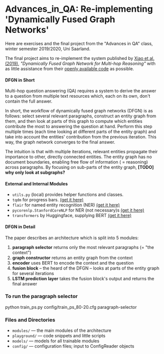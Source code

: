# Advances_in_QA: Re-implementing 'Dynamically Fused Graph Networks'

Here are exercises and the final project from the "Advances in QA" class, winter semester 2019/2020, Uni Saarland. 

The final project aims to re-implement the system published by [Xiao et al. (2019)](https://arxiv.org/pdf/1905.06933.pdf "pdf on arxiv.org"), *"Dynamically Fused Graph Network for Multi-hop Reasoning"* with as little assistance from their [openly available code](https://github.com/woshiyyya/DFGN-pytorch "Github repository") as possible.

#### DFGN in Short
Multi-hop question answering (QA) requires a system to derive the answer to a question from multiple text resources which, each on its own, don't contain the full answer.

In short, the workflow of dynamically fused graph networks (DFGN) is as follows: select several relevant paragraphs, construct an entity graph from them, and then look at parts of this graph to compute which entities contribute the most to answering the question at hand. Perform this step multiple times (each time looking at different parts of the entity graph) and take into account the entities' contribution from the previous iteration. This way, the graph network converges to the final answer.

The intuition is that with multiple iterations, relevant entities propagate their importance to other, directly connected entities. The entity graph has no document boundaries, enabling free flow of information ( = reasoning) across paragraphs. By focusing on sub-parts of the entity graph, **[TODO] why only look at subgraphs?** 


#### External and Internal Modules
- `utils.py` (local) provides helper functions and classes.
- `tqdm` for progress bars. [(get it here)](https://tqdm.github.io/ "Github")
- `flair` for named entity recognition (NER) [(get it here)](https://github.com/flairNLP/flair)
- `pycorenlp.StanfordCoreNLP` for NER (not necessary)s [(get it here)](https://stanfordnlp.github.io/CoreNLP/other-languages.html)
- `transformers` by Huggingface, supplying BERT [(get it here)](https://github.com/huggingface/transformers#installation)



#### DFGN in Detail

The paper describes an architecture which is split into 5 modules:
1) **paragraph selector** returns only the most relevant paragraphs (= "the context")
2) **graph constructor** returns an entity graph from the context
3) **encoder** uses BERT to encode the context and the question
4) **fusion block** – the heard of the DFGN – looks at parts of the entity graph for several iterations
5) **LSTM prediction layer** takes the fusion block's output and returns the final answer


### To run the paragraph selector
python train_ps.py config/train_ps_80-20.cfg paragraph-selector


### Files and Directories

- `modules/` — the main modules of the architecture
- `playground/` — code snippets and little scripts
- `models/` — models for all trainable modules
- `config/` — configuration files; input to ConfigReader objects